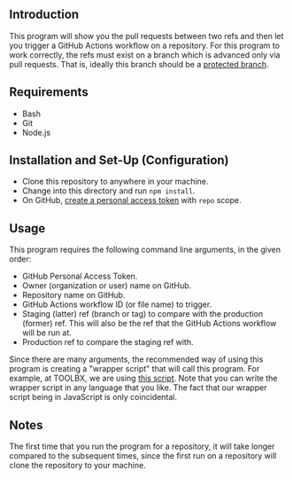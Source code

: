 ## Introduction
This program will show you the pull requests between two refs and then let you trigger a GitHub Actions workflow on a repository. For this program to work correctly, the refs must exist on a branch which is advanced only via pull requests. That is, ideally this branch should be a [protected branch](https://docs.github.com/en/repositories/configuring-branches-and-merges-in-your-repository/defining-the-mergeability-of-pull-requests/about-protected-branches#require-pull-request-reviews-before-merging).

## Requirements
- Bash
- Git
- Node.js

## Installation and Set-Up (Configuration)
- Clone this repository to anywhere in your machine.
- Change into this directory and run `npm install`.
- On GitHub, [create a personal access token](https://github.com/settings/tokens) with `repo` scope.

## Usage
This program requires the following command line arguments, in the given order:
- GitHub Personal Access Token.
- Owner (organization or user) name on GitHub.
- Repository name on GitHub.
- GitHub Actions workflow ID (or file name) to trigger.
- Staging (latter) ref (branch or tag) to compare with the production (former) ref. This will also be the ref that the GitHub Actions workflow will be run at.
- Production ref to compare the staging ref with.

Since there are many arguments, the recommended way of using this program is creating a "wrapper script" that will call this program. For example, at TOOLBX, we are using [this script](https://gist.github.com/toolbx-machine-user/37fe1fe8f771abdc7aacdff8166051e7). Note that you can write the wrapper script in any language that you like. The fact that our wrapper script being in JavaScript is only coincidental.

## Notes
The first time that you run the program for a repository, it will take longer compared to the subsequent times, since the first run on a repository will clone the repository to your machine.
